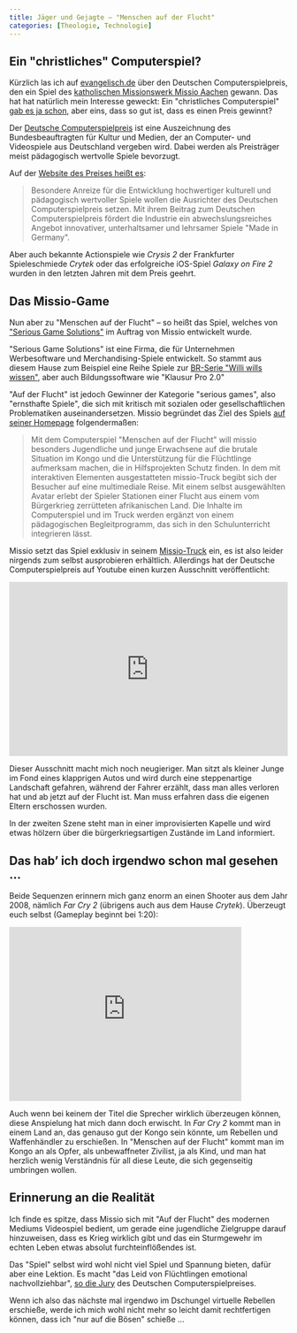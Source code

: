 ```yaml
---
title: Jäger und Gejagte – "Menschen auf der Flucht"
categories: [Theologie, Technologie]
---
```


## Ein "christliches" Computerspiel?

Kürzlich las ich auf [evangelisch.de](http://aktuell.evangelisch.de/artikel/82363/auszeichnung-fuer-missio-computerspiel-menschen-auf-der-flucht) über den Deutschen Computerspielpreis, den ein Spiel des [katholischen Missionswerk Missio Aachen](www.missio.de) gewann. Das hat hat natürlich mein Interesse geweckt: Ein "christliches Computerspiel" [gab es ja schon](http://www.heise.de/tp/artikel/22/22792/1.html), aber eins, dass so gut ist, dass es einen Preis gewinnt?

Der [Deutsche Computerspielpreis](http://www.deutscher-computerspielpreis.de) ist eine Auszeichnung des Bundesbeauftragten für Kultur und Medien, der an Computer- und Videospiele aus Deutschland vergeben wird. Dabei werden als Preisträger meist pädagogisch wertvolle Spiele bevorzugt.

Auf der [Website des Preises heißt es](http://www.deutscher-computerspielpreis.de/12.0.html):

> Besondere Anreize für die Entwicklung hochwertiger kulturell und pädagogisch wertvoller Spiele wollen die Ausrichter des Deutschen Computerspielpreis setzen. Mit ihrem Beitrag zum Deutschen Computerspielpreis fördert die Industrie ein abwechslungsreiches Angebot innovativer, unterhaltsamer und lehrsamer Spiele "Made in Germany".

Aber auch bekannte Actionspiele wie *Crysis 2* der Frankfurter Spieleschmiede *Crytek* oder das erfolgreiche iOS-Spiel *Galaxy on Fire 2* wurden in den letzten Jahren mit dem Preis geehrt.

## Das Missio-Game

Nun aber zu "Menschen auf der Flucht" – so heißt das Spiel, welches von ["Serious Game Solutions"](http://www.serious-games-solutions.de) im Auftrag von Missio entwickelt wurde.

"Serious Game Solutions" ist eine Firma, die für Unternehmen Werbesoftware und Merchandising-Spiele entwickelt. So stammt aus diesem Hause zum Beispiel eine Reihe Spiele zur [BR-Serie "Willi wills wissen"](http://de.wikipedia.org/wiki/Willi_wills_wissen), aber auch Bildungssoftware wie "Klausur Pro 2.0"

"Auf der Flucht" ist jedoch Gewinner der Kategorie "serious games", also "ernsthafte Spiele", die sich mit kritisch mit sozialen oder gesellschaftlichen Problematiken auseinandersetzen. Missio begründet das Ziel des Spiels [auf seiner Homepage](http://www.missio-hilft.de/de/aktion/schutzengel/fuer-familien-in-not-weltweit/missio-truck/2013-04-25-computerspielpreis.html) folgendermaßen:

> Mit dem Computerspiel "Menschen auf der Flucht" will missio besonders Jugendliche und junge Erwachsene auf die brutale Situation im Kongo und die Unterstützung für die Flüchtlinge aufmerksam machen, die in Hilfsprojekten Schutz finden. In dem mit interaktiven Elementen ausgestatteten missio-Truck begibt sich der Besucher auf eine multimediale Reise. Mit einem selbst ausgewählten Avatar erlebt der Spieler Stationen einer Flucht aus einem vom Bürgerkrieg zerrütteten afrikanischen Land. Die Inhalte im Computerspiel und im Truck werden ergänzt von einem pädagogischen Begleitprogramm, das sich in den Schulunterricht integrieren lässt.

Missio setzt das Spiel exklusiv in seinem [Missio-Truck](http://www.missio-hilft.de/de/aktion/schutzengel/fuer_familien_in_not_weltweit/missio_truck/index.html) ein, es ist also leider nirgends zum selbst ausprobieren erhältlich. Allerdings hat der Deutsche Computerspielpreis auf Youtube einen kurzen Ausschnitt veröffentlicht:

<iframe width="100%" height="315" src="http://www.youtube.com/embed/aRx-iOPfxOA" frameborder="0" allowfullscreen></iframe>

Dieser Ausschnitt macht mich noch neugieriger. Man sitzt als kleiner Junge im Fond eines klapprigen Autos und wird durch eine steppenartige Landschaft gefahren, während der Fahrer erzählt, dass man alles verloren hat und ab jetzt auf der Flucht ist. Man muss erfahren dass die eigenen Eltern erschossen wurden.

In der zweiten Szene steht man in einer improvisierten Kapelle und wird etwas hölzern über die bürgerkriegsartigen Zustände im Land informiert.

## Das hab’ ich doch irgendwo schon mal gesehen …

Beide Sequenzen erinnern mich ganz enorm an einen Shooter aus dem Jahr 2008, nämlich *Far Cry 2* (übrigens auch aus dem Hause *Crytek*). Überzeugt euch selbst (Gameplay beginnt bei 1:20):

<iframe width="420" height="315" src="http://www.youtube.com/embed/UpsyDY4yIb4" frameborder="0" allowfullscreen></iframe>

Auch wenn bei keinem der Titel die Sprecher wirklich überzeugen können, diese Anspielung hat mich dann doch erwischt. In *Far Cry 2* kommt man in einem Land an, das genauso gut der Kongo sein könnte, um Rebellen und Waffenhändler zu erschießen. In "Menschen auf der Flucht" kommt man im Kongo an als Opfer, als unbewaffneter Zivilist, ja als Kind, und man hat herzlich wenig Verständnis für all diese Leute, die sich gegenseitig umbringen wollen.

## Erinnerung an die Realität

Ich finde es spitze, dass Missio sich mit "Auf der Flucht" des modernen Mediums Videospiel bedient, um gerade eine jugendliche Zielgruppe darauf hinzuweisen, dass es Krieg wirklich gibt und das ein Sturmgewehr im echten Leben etwas absolut furchteinflößendes ist.

Das "Spiel" selbst wird wohl nicht viel Spiel und Spannung bieten, dafür aber eine Lektion. Es macht "das Leid von Flüchtlingen emotional nachvollziehbar", [so die Jury](http://www.missio-hilft.de/de/aktion/schutzengel/fuer-familien-in-not-weltweit/missio-truck/2013-04-25-computerspielpreis.html) des Deutschen Computerspielpreises.

Wenn ich also das nächste mal irgendwo im Dschungel virtuelle Rebellen erschieße, werde ich mich wohl nicht mehr so leicht damit rechtfertigen können, dass ich "nur auf die Bösen" schieße …